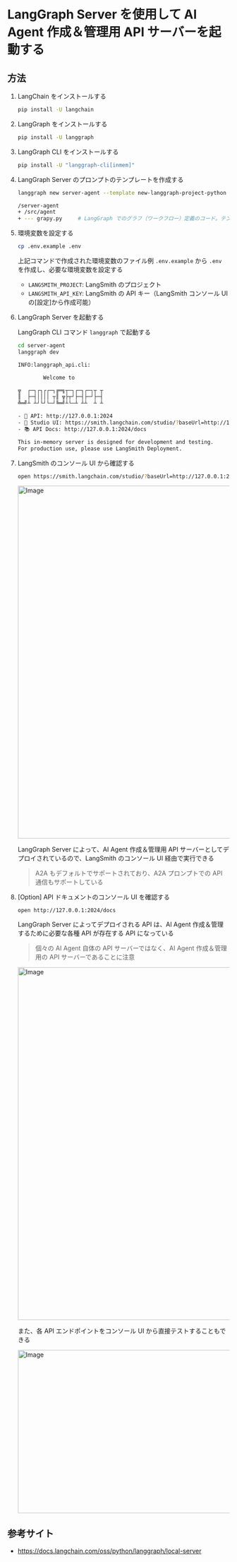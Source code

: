 # LangGraph Server を使用して AI Agent 作成＆管理用 API サーバーを起動する

## 方法

1. LangChain をインストールする

    ```bash
    pip install -U langchain
    ```

1. LangGraph をインストールする

    ```bash
    pip install -U langgraph
    ```

1. LangGraph CLI をインストールする

    ```bash
    pip install -U "langgraph-cli[inmem]"
    ```

1. LangGraph Server のプロンプトのテンプレートを作成する

    ```bash
    langgraph new server-agent --template new-langgraph-project-python
    ```

    ```bash
    /server-agent
    + /src/agent
    + --- grapy.py     # LangGraph でのグラフ（ワークフロー）定義のコード。テンプレート時点では、START -> END 空のグラフが定義されているのみ
    ```

1. 環境変数を設定する

    ```bash
    cp .env.example .env
    ```

    上記コマンドで作成された環境変数のファイル例 `.env.example` から `.env` を作成し、必要な環境変数を設定する

    - `LANGSMITH_PROJECT`: LangSmith のプロジェクト
    - `LANGSMITH_API_KEY`: LangSmith の API キー（LangSmith コンソール UI の[設定]から作成可能）

1. LangGraph Server を起動する

    LangGraph CLI コマンド `langgraph` で起動する

    ```bash
    cd server-agent
    langgraph dev
    ```

    ```bash
    INFO:langgraph_api.cli:

            Welcome to

    ╦  ┌─┐┌┐┌┌─┐╔═╗┬─┐┌─┐┌─┐┬ ┬
    ║  ├─┤││││ ┬║ ╦├┬┘├─┤├─┘├─┤
    ╩═╝┴ ┴┘└┘└─┘╚═╝┴└─┴ ┴┴  ┴ ┴

    - 🚀 API: http://127.0.0.1:2024
    - 🎨 Studio UI: https://smith.langchain.com/studio/?baseUrl=http://127.0.0.1:2024
    - 📚 API Docs: http://127.0.0.1:2024/docs

    This in-memory server is designed for development and testing.
    For production use, please use LangSmith Deployment.
    ```

1. LangSmith のコンソール UI から確認する

    ```bash
    open https://smith.langchain.com/studio/?baseUrl=http://127.0.0.1:2024
    ```

    <img width="800" alt="Image" src="https://github.com/user-attachments/assets/b1641426-5ca7-4814-8a8e-381a4d9805d8" />

    LangGraph Server によって、AI Agent 作成＆管理用 API サーバーとしてデプロイされているので、LangSmith のコンソール UI 経由で実行できる

    > A2A もデフォルトでサポートされており、A2A プロンプトでの API 通信もサポートしている

1. [Option] API ドキュメントのコンソール UI を確認する

    ```open
    open http://127.0.0.1:2024/docs
    ```

    LangGraph Server によってデプロイされる API は、AI Agent 作成＆管理するために必要な各種 API が存在する API になっている

    > 個々の AI Agent 自体の API サーバーではなく、AI Agent 作成＆管理用の API サーバーであることに注意

    <img width="800" alt="Image" src="https://github.com/user-attachments/assets/9f257bb6-5538-48d6-bfc4-0d78b48a74e7" />

    また、各 API エンドポイントをコンソール UI から直接テストすることもできる

    <img width="721" height="370" alt="Image" src="https://github.com/user-attachments/assets/2c2098e7-8655-4a3c-b680-1f2ff665dfe0" />

## 参考サイト

- https://docs.langchain.com/oss/python/langgraph/local-server
